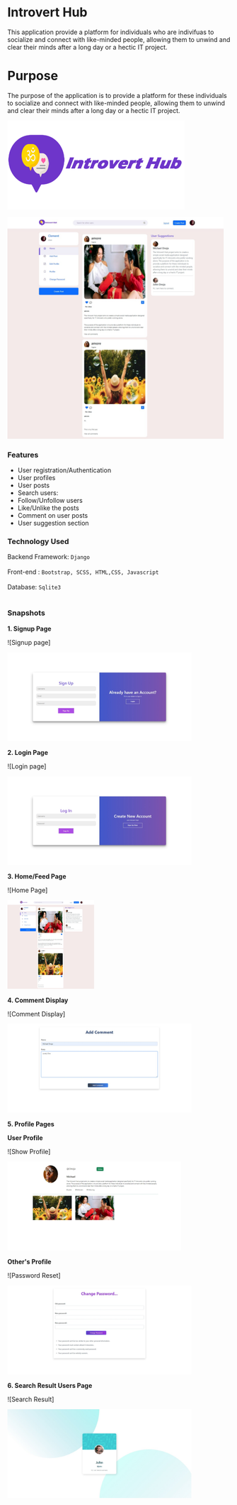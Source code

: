 # Introvert Hub

This application provide a platform for individuals who are indivifuas to socialize and connect with like-minded people, allowing them to unwind and clear their minds after a long day or a hectic IT project.

# Purpose

The purpose of the application is to provide a platform for these individuals to socialize and connect with like-minded people, allowing them to unwind and clear their minds after a long day or a hectic IT project.


<p align="leftr"> <img src="https://github.com/onoja5/Introvert_Hub/blob/main/socials/static/images/truffle.png" height=200 /> </p>


<p align="left"> <img src="https://github.com/onoja5/Introvert_Hub/blob/main/socials/static/images/home.jpeg" height=500 /> </p>




### Features

- User registration/Authentication
- User profiles
- User posts
- Search users:
- Follow/Unfollow users
- Like/Unlike the posts
- Comment on user posts
- User suggestion section


### Technology Used

Backend Framework: `Django`
<br/><br/>
Front-end : `Bootstrap, SCSS, HTML,CSS, Javascript`
<br/><br/>
Database: `Sqlite3`
<br/><br/>

  
 ### Snapshots

**1. Signup Page**

![Signup page]<p align="left"> <img src="https://github.com/onoja5/Introvert_Hub/blob/main/socials/static/images/signup.jpeg" height=200 /> </p>

**2. Login Page**

![Login page]<p align="left"> <img src="https://github.com/onoja5/Introvert_Hub/blob/main/socials/static/images/login.jpeg" height=200 /> </p>

**3. Home/Feed Page**

![Home Page] <p align="left"> <img src="https://github.com/onoja5/Introvert_Hub/blob/main/socials/static/images/home.jpeg" height=200 /> </p>

**4. Comment Display**

![Comment Display] <p align="left"> <img src="https://github.com/onoja5/Introvert_Hub/blob/main/socials/static/images/comment.jpeg" height=200 /> </p>

**5. Profile Pages**

**User Profile**

![Show Profile]<p align="left"> <img src="https://github.com/onoja5/Introvert_Hub/blob/main/socials/static/images/profile.jpeg" height=200 /> </p>

**Other's Profile**

![Password Reset]<p align="left"> <img src="https://github.com/onoja5/Introvert_Hub/blob/main/socials/static/images/password.jpeg" height=200 /> </p>


**6. Search Result Users Page**

![Search Result] <p align="left"> <img src="https://github.com/onoja5/Introvert_Hub/blob/main/socials/static/images/search.jpeg" height=200 /> </p>

